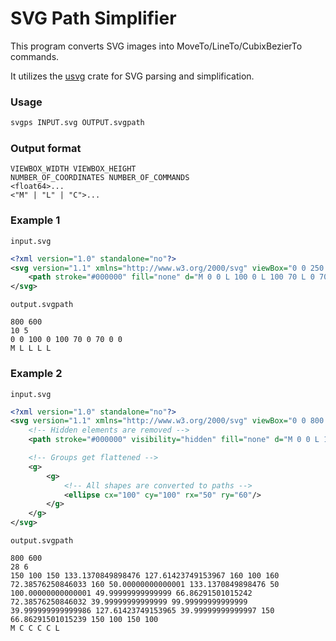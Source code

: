 # SVG Path Simplifier

This program converts SVG images into MoveTo/LineTo/CubixBezierTo commands.

It utilizes the [usvg](https://github.com/RazrFalcon/resvg/tree/master/usvg) crate for SVG parsing and simplification.

### Usage

```sh
svgps INPUT.svg OUTPUT.svgpath
```

### Output format

```
VIEWBOX_WIDTH VIEWBOX_HEIGHT
NUMBER_OF_COORDINATES NUMBER_OF_COMMANDS
<float64>...
<"M" | "L" | "C">...
```

### Example 1

`input.svg`
```xml
<?xml version="1.0" standalone="no"?>
<svg version="1.1" xmlns="http://www.w3.org/2000/svg" viewBox="0 0 250 200">
    <path stroke="#000000" fill="none" d="M 0 0 L 100 0 L 100 70 L 0 70 Z"/>
</svg>
```
`output.svgpath`
```
800 600
10 5
0 0 100 0 100 70 0 70 0 0
M L L L L
```

### Example 2

`input.svg`
```xml
<?xml version="1.0" standalone="no"?>
<svg version="1.1" xmlns="http://www.w3.org/2000/svg" viewBox="0 0 800 600">
    <!-- Hidden elements are removed -->
    <path stroke="#000000" visibility="hidden" fill="none" d="M 0 0 L 100 0 L 100 70 L 0 70 Z"/>

    <!-- Groups get flattened -->
    <g>
        <g>
            <!-- All shapes are converted to paths -->
            <ellipse cx="100" cy="100" rx="50" ry="60"/>
        </g>
    </g>
</svg>
```

`output.svgpath`
```
800 600
28 6
150 100 150 133.1370849898476 127.61423749153967 160 100 160 72.38576250846033 160 50.00000000000001 133.1370849898476 50 100.00000000000001 49.99999999999999 66.86291501015242 72.38576250846032 39.99999999999999 99.99999999999999 39.999999999999986 127.61423749153965 39.99999999999997 150 66.86291501015239 150 100 150 100
M C C C C L
```